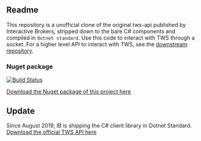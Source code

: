 ## Readme
This repository is a unofficial clone of the original tws-api published by Interactive Brokers, stripped down to the bare C# components and compiled in `dotnet standard`. Use this code to interact with TWS through a socket. For a higher level API to interact with TWS, see the [downstream repository](https://github.com/amittleider/AutoFinance.Broker).

### Nuget package
[![Build Status](https://dev.azure.com/amittleider/InteractiveBrokers.TwsClient/_apis/build/status/amittleider.tws-api-dotnet-standard?branchName=master)](https://dev.azure.com/amittleider/InteractiveBrokers.TwsClient/_build/latest?definitionId=6&branchName=master)

[Download the Nuget package of this project here](https://www.nuget.org/packages/InteractiveBrokers.TwsClient/)

## Update
Since August 2019, IB is shipping the C# client library in Dotnet Standard. [Download the official TWS API here](http://interactivebrokers.github.io/)
